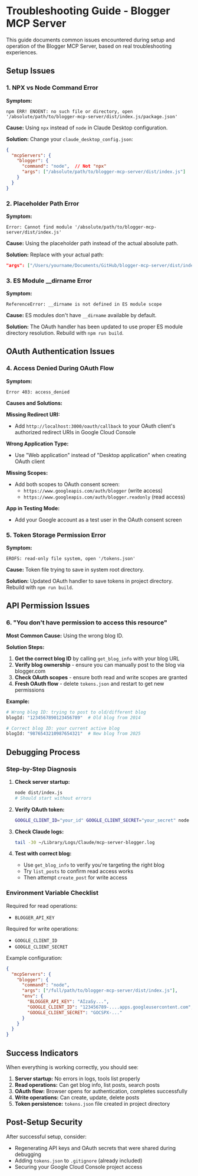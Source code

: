 # Troubleshooting Guide - Blogger MCP Server

This guide documents common issues encountered during setup and operation of the Blogger MCP Server, based on real troubleshooting experiences.

## Setup Issues

### 1. NPX vs Node Command Error

**Symptom:**
```
npm ERR! ENOENT: no such file or directory, open '/absolute/path/to/blogger-mcp-server/dist/index.js/package.json'
```

**Cause:** Using `npx` instead of `node` in Claude Desktop configuration.

**Solution:** Change your `claude_desktop_config.json`:
```json
{
  "mcpServers": {
    "blogger": {
      "command": "node",  // Not "npx"
      "args": ["/absolute/path/to/blogger-mcp-server/dist/index.js"]
    }
  }
}
```

### 2. Placeholder Path Error

**Symptom:**
```
Error: Cannot find module '/absolute/path/to/blogger-mcp-server/dist/index.js'
```

**Cause:** Using the placeholder path instead of the actual absolute path.

**Solution:** Replace with your actual path:
```json
"args": ["/Users/yourname/Documents/GitHub/blogger-mcp-server/dist/index.js"]
```

### 3. ES Module __dirname Error

**Symptom:**
```
ReferenceError: __dirname is not defined in ES module scope
```

**Cause:** ES modules don't have `__dirname` available by default.

**Solution:** The OAuth handler has been updated to use proper ES module directory resolution. Rebuild with `npm run build`.

## OAuth Authentication Issues

### 4. Access Denied During OAuth Flow

**Symptom:**
```
Error 403: access_denied
```

**Causes and Solutions:**

**Missing Redirect URI:**
- Add `http://localhost:3000/oauth/callback` to your OAuth client's authorized redirect URIs in Google Cloud Console

**Wrong Application Type:**
- Use "Web application" instead of "Desktop application" when creating OAuth client

**Missing Scopes:**
- Add both scopes to OAuth consent screen:
  - `https://www.googleapis.com/auth/blogger` (write access)
  - `https://www.googleapis.com/auth/blogger.readonly` (read access)

**App in Testing Mode:**
- Add your Google account as a test user in the OAuth consent screen

### 5. Token Storage Permission Error

**Symptom:**
```
EROFS: read-only file system, open '/tokens.json'
```

**Cause:** Token file trying to save in system root directory.

**Solution:** Updated OAuth handler to save tokens in project directory. Rebuild with `npm run build`.

## API Permission Issues

### 6. "You don't have permission to access this resource"

**Most Common Cause:** Using the wrong blog ID.

**Solution Steps:**
1. **Get the correct blog ID** by calling `get_blog_info` with your blog URL
2. **Verify blog ownership** - ensure you can manually post to the blog via blogger.com
3. **Check OAuth scopes** - ensure both read and write scopes are granted
4. **Fresh OAuth flow** - delete `tokens.json` and restart to get new permissions

**Example:**
```bash
# Wrong blog ID: trying to post to old/different blog
blogId: "1234567890123456789"  # Old blog from 2014

# Correct blog ID: your current active blog  
blogId: "9876543210987654321"  # New blog from 2025
```

## Debugging Process

### Step-by-Step Diagnosis

1. **Check server startup:**
   ```bash
   node dist/index.js
   # Should start without errors
   ```

2. **Verify OAuth token:**
   ```bash
   GOOGLE_CLIENT_ID="your_id" GOOGLE_CLIENT_SECRET="your_secret" node -e "import('./dist/oauth.js').then(async ({BloggerOAuth}) => { const oauth = new BloggerOAuth(); const client = await oauth.getAuthenticatedClient(); console.log('Token scopes:', client.credentials); });"
   ```

3. **Check Claude logs:**
   ```bash
   tail -30 ~/Library/Logs/Claude/mcp-server-blogger.log
   ```

4. **Test with correct blog:**
   - Use `get_blog_info` to verify you're targeting the right blog
   - Try `list_posts` to confirm read access works
   - Then attempt `create_post` for write access

### Environment Variable Checklist

Required for read operations:
- `BLOGGER_API_KEY`

Required for write operations:
- `GOOGLE_CLIENT_ID`  
- `GOOGLE_CLIENT_SECRET`

Example configuration:
```json
{
  "mcpServers": {
    "blogger": {
      "command": "node",
      "args": ["/full/path/to/blogger-mcp-server/dist/index.js"],
      "env": {
        "BLOGGER_API_KEY": "AIzaSy...",
        "GOOGLE_CLIENT_ID": "123456789-....apps.googleusercontent.com",
        "GOOGLE_CLIENT_SECRET": "GOCSPX-..."
      }
    }
  }
}
```

## Success Indicators

When everything is working correctly, you should see:

1. **Server startup:** No errors in logs, tools list properly
2. **Read operations:** Can get blog info, list posts, search posts
3. **OAuth flow:** Browser opens for authentication, completes successfully
4. **Write operations:** Can create, update, delete posts
5. **Token persistence:** `tokens.json` file created in project directory

## Post-Setup Security

After successful setup, consider:
- Regenerating API keys and OAuth secrets that were shared during debugging
- Adding `tokens.json` to `.gitignore` (already included)
- Securing your Google Cloud Console project access
